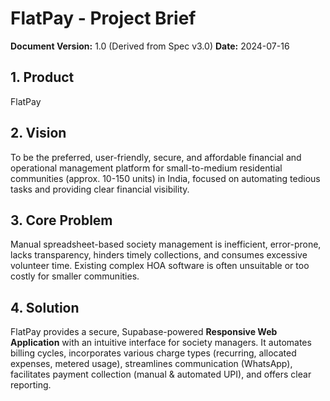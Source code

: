 # FlatPay - Project Brief

**Document Version:** 1.0 (Derived from Spec v3.0)
**Date:** 2024-07-16

## 1. Product
FlatPay

## 2. Vision
To be the preferred, user-friendly, secure, and affordable financial and operational management platform for small-to-medium residential communities (approx. 10-150 units) in India, focused on automating tedious tasks and providing clear financial visibility.

## 3. Core Problem
Manual spreadsheet-based society management is inefficient, error-prone, lacks transparency, hinders timely collections, and consumes excessive volunteer time. Existing complex HOA software is often unsuitable or too costly for smaller communities.

## 4. Solution
FlatPay provides a secure, Supabase-powered **Responsive Web Application** with an intuitive interface for society managers. It automates billing cycles, incorporates various charge types (recurring, allocated expenses, metered usage), streamlines communication (WhatsApp), facilitates payment collection (manual & automated UPI), and offers clear reporting.
